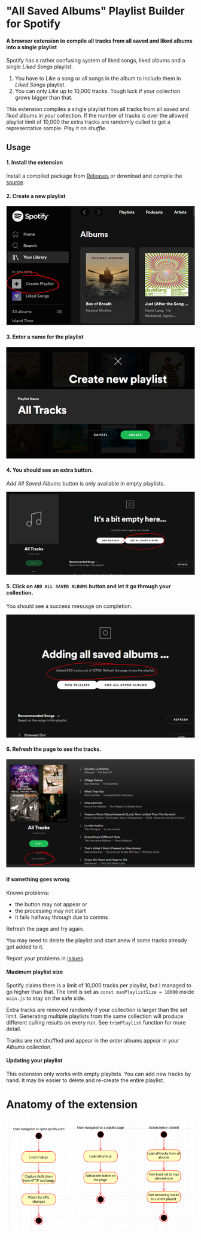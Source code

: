 # "All Saved Albums" Playlist Builder for Spotify
#### A browser extension to compile all tracks from all saved and liked albums into a single playlist

Spotify has a rather confusing system of liked songs, liked albums and a single *Liked Songs* playlist.

1. You have to *Like* a song or all songs in the album to include them in *Liked Songs* playlist.
2. You can only *Like* up to 10,000 tracks. Tough luck if your collection grows bigger than that.

This extension compiles a single playlist from all tracks from all *saved* and *liked* albums in your collection. If the number of tracks is over the allowed playlist limit of 10,000 the extra tracks are randomly culled to get a representative sample. Play it on *shuffle*.

## Usage

#### 1. Install the extension

Install a compiled package from [Releases](https://github.com/rimutaka/spotify-play-all-saved-albums/releases) or download and compile the [source](https://github.com/rimutaka/spotify-play-all-saved-albums).

#### 2. Create a new playlist

![create a new playlist](imgs/create-playlist-click.png)

#### 3. Enter a name for the playlist

![enter playlist name](imgs/create-playlist-name.png)

#### 4. You should see an extra button. 
*Add All Saved Albums* button is only available in empty playlists.

![extra button](imgs/create-playlist-button.png)

#### 5. Click on `ADD ALL SAVED ALBUMS` button and let it go through your collection.
You should see a success message on completion.

![success message](imgs/create-playlist-added.png)

#### 6. Refresh the page to see the tracks.

![added tracks](imgs/create-playlist-refreshed.png)

#### If something goes wrong

Known problems:
* the button may not appear or 
* the processing may not start 
* it fails halfway through due to comms
 
Refresh the page and try again. 

You may need to delete the playlist and start anew if some tracks already got added to it.

Report your problems in [Issues](https://github.com/rimutaka/spotify-play-all-saved-albums/issues).

#### Maximum playlist size

Spotify claims there is a limit of 10,000 tracks per playlist, but I managed to go higher than that. The limit is set as `const maxPlaylistSize = 10000` inside `main.js` to stay on the safe side.

Extra tracks are removed randomly if your collection is larger than the set limit. Generating multiple playlists from the same collection will produce different culling results on every run. See `trimPlaylist` function for more detail.

Tracks are not shuffled and appear in the order albums appear in your *Albums collection*.

#### Updating your playlist

This extension only works with empty playlists. You can add new tracks by hand. It may be easier to delete and re-create the entire playlist.

# Anatomy of the extension

![activity overview](imgs/activity-overview.png)
